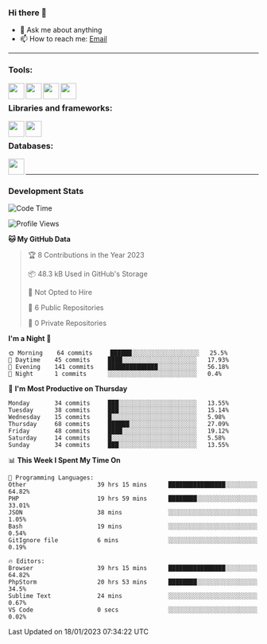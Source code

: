 ### Hi there 👋

- 💬 Ask me about anything
- 📫 How to reach me: [Email]

---

### Tools:
<img align='left' height="32" width="32" src="https://cdn.jsdelivr.net/npm/simple-icons@4.8.0/icons/phpstorm.svg" />
<img align='left' height="32" width="32" src="https://cdn.jsdelivr.net/npm/simple-icons@4.8.0/icons/sublimetext.svg" />
<img align='left' height="32" width="32" src="https://cdn.jsdelivr.net/npm/simple-icons@4.8.0/icons/laragon.svg" />
<img align='left' height="32" width="32" src="https://cdn.jsdelivr.net/npm/simple-icons@4.8.0/icons/xampp.svg" />
<br>

### Libraries and frameworks:
<img align='left' height="32" width="32" src="https://cdn.jsdelivr.net/npm/simple-icons@4.8.0/icons/laravel.svg" />
<img align='left' height="32" width="32" src="https://cdn.jsdelivr.net/npm/simple-icons@4.8.0/icons/jquery.svg" />
<br>

### Databases:
<img align='left' height="32" width="32" src="https://cdn.jsdelivr.net/npm/simple-icons@4.8.0/icons/mysql.svg" />
<br>

---
### Development Stats
<!--START_SECTION:waka-->
![Code Time](http://img.shields.io/badge/Code%20Time-785%20hrs%205%20mins-blue)

![Profile Views](http://img.shields.io/badge/Profile%20Views-0-blue)

**🐱 My GitHub Data** 

> 🏆 8 Contributions in the Year 2023
 > 
> 📦 48.3 kB Used in GitHub's Storage 
 > 
> 🚫 Not Opted to Hire
 > 
> 📜 6 Public Repositories 
 > 
> 🔑 0 Private Repositories  
 > 
**I'm a Night 🦉** 

```text
🌞 Morning    64 commits     ██████░░░░░░░░░░░░░░░░░░░   25.5% 
🌆 Daytime    45 commits     ████░░░░░░░░░░░░░░░░░░░░░   17.93% 
🌃 Evening    141 commits    ██████████████░░░░░░░░░░░   56.18% 
🌙 Night      1 commits      ░░░░░░░░░░░░░░░░░░░░░░░░░   0.4%

```
📅 **I'm Most Productive on Thursday** 

```text
Monday       34 commits     ███░░░░░░░░░░░░░░░░░░░░░░   13.55% 
Tuesday      38 commits     ███░░░░░░░░░░░░░░░░░░░░░░   15.14% 
Wednesday    15 commits     █░░░░░░░░░░░░░░░░░░░░░░░░   5.98% 
Thursday     68 commits     ██████░░░░░░░░░░░░░░░░░░░   27.09% 
Friday       48 commits     ████░░░░░░░░░░░░░░░░░░░░░   19.12% 
Saturday     14 commits     █░░░░░░░░░░░░░░░░░░░░░░░░   5.58% 
Sunday       34 commits     ███░░░░░░░░░░░░░░░░░░░░░░   13.55%

```


📊 **This Week I Spent My Time On** 

```text
💬 Programming Languages: 
Other                    39 hrs 15 mins      ████████████████░░░░░░░░░   64.82% 
PHP                      19 hrs 59 mins      ████████░░░░░░░░░░░░░░░░░   33.01% 
JSON                     38 mins             ░░░░░░░░░░░░░░░░░░░░░░░░░   1.05% 
Bash                     19 mins             ░░░░░░░░░░░░░░░░░░░░░░░░░   0.54% 
GitIgnore file           6 mins              ░░░░░░░░░░░░░░░░░░░░░░░░░   0.19%

🔥 Editors: 
Browser                  39 hrs 15 mins      ████████████████░░░░░░░░░   64.82% 
PhpStorm                 20 hrs 53 mins      ████████░░░░░░░░░░░░░░░░░   34.5% 
Sublime Text             24 mins             ░░░░░░░░░░░░░░░░░░░░░░░░░   0.67% 
VS Code                  0 secs              ░░░░░░░░░░░░░░░░░░░░░░░░░   0.02%

```


 Last Updated on 18/01/2023 07:34:22 UTC
<!--END_SECTION:waka-->

[huyviet]: https://huyviet.vn/
[EMAIl]: https://mail.google.com/mail/u/0/?fs=1&tf=cm&source=mailto&to=huynguyenviet0110@gmail.com
